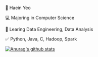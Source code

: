 🥸 Haein Yeo

💻 Majoring in Computer Science

📝 Learing Data Engineering, Data Analysis

✅ Python, Java, C, Hadoop, Spark


[![Anurag's github stats](https://github-readme-stats.vercel.app/api?username=haaaein)](https://github.com/anuraghazra/github-readme-stats)
